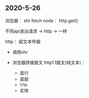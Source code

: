 ## 2020-5-26
浏览器： xhr fetch
node： http.get()

不同api发出请求 -> http -> 一样

http： 超文本传输
- 调用xhr 

- 浏览器拼接报文
    http1.1报文(纯文本)：
    - 首行
    - 首部
    - \r\n
    - 实体
